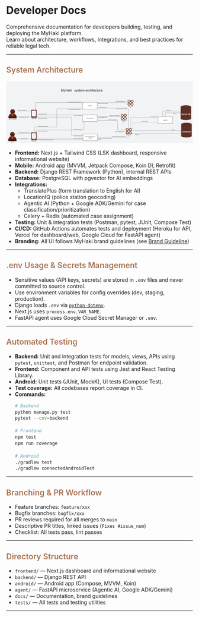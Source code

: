 # Developer Docs

Comprehensive documentation for developers building, testing, and deploying the MyHaki platform.  
Learn about architecture, workflows, integrations, and best practices for reliable legal tech.

---

## <span style="font-weight: 600; color: #A87352;">System Architecture</span>

[![System Architecture](images/system.png)](images/system.png)

- **Frontend:** Next.js + Tailwind CSS (LSK dashboard, responsive informational website)
- **Mobile:** Android app (MVVM, Jetpack Compose, Koin DI, Retrofit)
- **Backend:** Django REST Framework (Python), internal REST APIs
- **Database:** PostgreSQL with pgvector for AI embeddings
- **Integrations:** 
  - TranslatePlus (form translation to English for AI)
  - LocationIQ (police station geocoding)
  - Agentic AI (Python + Google ADK/Gemini for case classification/prioritization)
  - Celery + Redis (automated case assignment)
- **Testing:** Unit & integration tests (Postman, pytest, JUnit, Compose Test)
- **CI/CD:** GitHub Actions automates tests and deployment (Heroku for API, Vercel for dashboard/web, Google Cloud for FastAPI agent)
- **Branding:** All UI follows MyHaki brand guidelines (see [Brand Guideline](images/brand-guideline.png))

---


## <span style="font-weight: 600; color: #A87352;">.env Usage & Secrets Management</span>

- Sensitive values (API keys, secrets) are stored in `.env` files and never committed to source control.
- Use environment variables for config overrides (dev, staging, production).
- Django loads `.env` via [`python-dotenv`](https://github.com/theskumar/python-dotenv).
- Next.js uses `process.env.VAR_NAME`.
- FastAPI agent uses Google Cloud Secret Manager or `.env`.

---

## <span style="font-weight: 600; color: #A87352;">Automated Testing</span>

- **Backend:** Unit and integration tests for models, views, APIs using `pytest`, `unittest`, and Postman for endpoint validation.
- **Frontend:** Component and API tests using Jest and React Testing Library.
- **Android:** Unit tests (JUnit, MockK), UI tests (Compose Test).
- **Test coverage:** All codebases report coverage in CI.
- **Commands:**
  ```bash
  # Backend
  python manage.py test
  pytest --cov=backend

  # Frontend
  npm test
  npm run coverage

  # Android
  ./gradlew test
  ./gradlew connectedAndroidTest
  ```

---


## <span style="font-weight: 600; color: #A87352;">Branching & PR Workflow</span>

- Feature branches: `feature/xxx`
- Bugfix branches: `bugfix/xxx`
- PR reviews required for all merges to `main`
- Descriptive PR titles, linked issues (`Fixes #issue_num`)
- Checklist: All tests pass, lint passes

---

## <span style="font-weight: 600; color: #A87352;">Directory Structure</span>

- `frontend/` — Next.js dashboard and informational website
- `backend/` — Django REST API
- `android/` — Android app (Compose, MVVM, Koin)
- `agent/` — FastAPI microservice (Agentic AI, Google ADK/Gemini)
- `docs/` — Documentation, brand guidelines
- `tests/` — All tests and testing utilities

---
